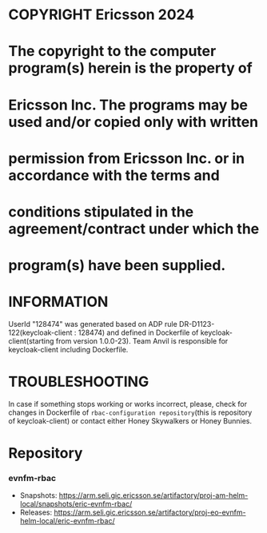 #
# COPYRIGHT Ericsson 2024
#
#
#
# The copyright to the computer program(s) herein is the property of
#
# Ericsson Inc. The programs may be used and/or copied only with written
#
# permission from Ericsson Inc. or in accordance with the terms and
#
# conditions stipulated in the agreement/contract under which the
#
# program(s) have been supplied.
#
# INFORMATION

UserId "128474" was generated based on ADP rule DR-D1123-122(keycloak-client : 128474) and defined in Dockerfile of keycloak-client(starting from version 1.0.0-23).
Team Anvil is responsible for keycloak-client including Dockerfile.

# TROUBLESHOOTING

In case if something stops working or works incorrect, please, check for changes in Dockerfile of `rbac-configuration repository`(this is 
repository of keycloak-client) or contact either Honey Skywalkers or Honey Bunnies.

# Repository
### evnfm-rbac
* Snapshots: https://arm.seli.gic.ericsson.se/artifactory/proj-am-helm-local/snapshots/eric-evnfm-rbac/
* Releases: https://arm.seli.gic.ericsson.se/artifactory/proj-eo-evnfm-helm-local/eric-evnfm-rbac/
